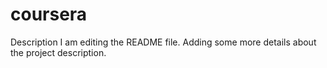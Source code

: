 # coursera
Description 
I am editing the README file. Adding some more details about the project description.

